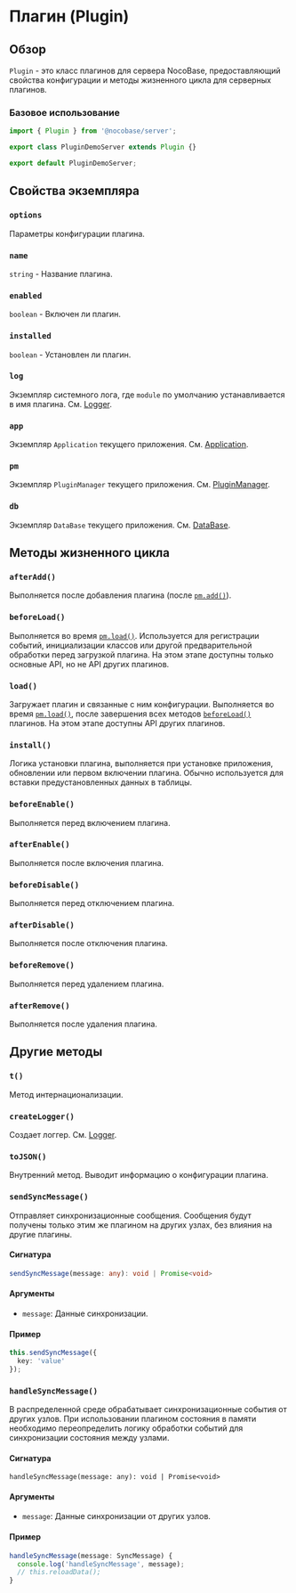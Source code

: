 # Плагин (Plugin)

## Обзор

`Plugin` - это класс плагинов для сервера NocoBase, предоставляющий свойства конфигурации и методы жизненного цикла для серверных плагинов.

### Базовое использование

```ts
import { Plugin } from '@nocobase/server';

export class PluginDemoServer extends Plugin {}

export default PluginDemoServer;
```

## Свойства экземпляра

### `options`

Параметры конфигурации плагина.

### `name`

`string` - Название плагина.

### `enabled`

`boolean` - Включен ли плагин.

### `installed`

`boolean` - Установлен ли плагин.

### `log`

Экземпляр системного лога, где `module` по умолчанию устанавливается в имя плагина. См. [Logger](../logger.md).

### `app`

Экземпляр `Application` текущего приложения. См. [Application](./application.md).

### `pm`

Экземпляр `PluginManager` текущего приложения. См. [PluginManager](./plugin-manager.md).

### `db`

Экземпляр `DataBase` текущего приложения. См. [DataBase](../database/index.md).

## Методы жизненного цикла

### `afterAdd()`

Выполняется после добавления плагина (после [`pm.add()`](./plugin-manager.md#add)).

### `beforeLoad()`

Выполняется во время [`pm.load()`](./plugin-manager.md#load). Используется для регистрации событий, инициализации классов или другой предварительной обработки перед загрузкой плагина. На этом этапе доступны только основные API, но не API других плагинов.

### `load()`

Загружает плагин и связанные с ним конфигурации. Выполняется во время [`pm.load()`](./plugin-manager.md#load), после завершения всех методов [`beforeLoad()`](#beforeload) плагинов. На этом этапе доступны API других плагинов.

### `install()`

Логика установки плагина, выполняется при установке приложения, обновлении или первом включении плагина. Обычно используется для вставки предустановленных данных в таблицы.

### `beforeEnable()`

Выполняется перед включением плагина.

### `afterEnable()`

Выполняется после включения плагина.

### `beforeDisable()`

Выполняется перед отключением плагина.

### `afterDisable()`

Выполняется после отключения плагина.

### `beforeRemove()`

Выполняется перед удалением плагина.

### `afterRemove()`

Выполняется после удаления плагина.

## Другие методы

### `t()`

Метод интернационализации.

### `createLogger()`

Создает логгер. См. [Logger](../logger.md).

### `toJSON()`

Внутренний метод. Выводит информацию о конфигурации плагина.

### `sendSyncMessage()`

Отправляет синхронизационные сообщения. Сообщения будут получены только этим же плагином на других узлах, без влияния на другие плагины.

#### Сигнатура

```ts
sendSyncMessage(message: any): void | Promise<void>
```

#### Аргументы

- `message`: Данные синхронизации.

#### Пример

```ts
this.sendSyncMessage({
  key: 'value'
});
```

### `handleSyncMessage()`

В распределенной среде обрабатывает синхронизационные события от других узлов. При использовании плагином состояния в памяти необходимо переопределить логику обработки событий для синхронизации состояния между узлами.

#### Сигнатура

```
handleSyncMessage(message: any): void | Promise<void>
```

#### Аргументы

- `message`: Данные синхронизации от других узлов.

#### Пример

```ts
handleSyncMessage(message: SyncMessage) {
  console.log('handleSyncMessage', message);
  // this.reloadData();
}
```
